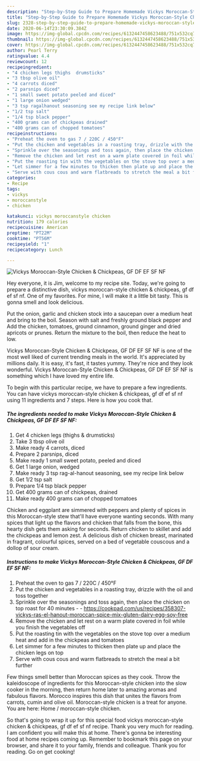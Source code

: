 ```yaml
---
description: "Step-by-Step Guide to Prepare Homemade Vickys Moroccan-Style Chicken &amp;amp; Chickpeas, GF DF EF SF NF"
title: "Step-by-Step Guide to Prepare Homemade Vickys Moroccan-Style Chicken &amp;amp; Chickpeas, GF DF EF SF NF"
slug: 2328-step-by-step-guide-to-prepare-homemade-vickys-moroccan-style-chicken-and-amp-chickpeas-gf-df-ef-sf-nf
date: 2020-06-14T23:30:09.384Z
image: https://img-global.cpcdn.com/recipes/6132447458623488/751x532cq70/vickys-moroccan-style-chicken-chickpeas-gf-df-ef-sf-nf-recipe-main-photo.jpg
thumbnail: https://img-global.cpcdn.com/recipes/6132447458623488/751x532cq70/vickys-moroccan-style-chicken-chickpeas-gf-df-ef-sf-nf-recipe-main-photo.jpg
cover: https://img-global.cpcdn.com/recipes/6132447458623488/751x532cq70/vickys-moroccan-style-chicken-chickpeas-gf-df-ef-sf-nf-recipe-main-photo.jpg
author: Pearl Terry
ratingvalue: 4.4
reviewcount: 12
recipeingredient:
- "4 chicken legs thighs  drumsticks"
- "3 tbsp olive oil"
- "4 carrots diced"
- "2 parsnips diced"
- "1 small sweet potato peeled and diced"
- "1 large onion wedged"
- "3 tsp ragalhanout seasoning see my recipe link below"
- "1/2 tsp salt"
- "1/4 tsp black pepper"
- "400 grams can of chickpeas drained"
- "400 grams can of chopped tomatoes"
recipeinstructions:
- "Preheat the oven to gas 7 / 220C / 450°F"
- "Put the chicken and vegetables in a roasting tray, drizzle with the oil and toss together"
- "Sprinkle over the seasonings and toss again, then place the chicken on top roast for 40 minutes  https://cookpad.com/us/recipes/358307-vickys-ras-el-hanout-moroccan-spice-mix-gluten-dairy-egg-soy-free"
- "Remove the chicken and let rest on a warm plate covered in foil while you finish the vegetables off"
- "Put the roasting tin with the vegetables on the stove top over a medium heat and add in the chickpeas and tomatoes"
- "Let simmer for a few minutes to thicken then plate up and place the chicken legs on top"
- "Serve with cous cous and warm flatbreads to stretch the meal a bit further"
categories:
- Recipe
tags:
- vickys
- moroccanstyle
- chicken

katakunci: vickys moroccanstyle chicken 
nutrition: 179 calories
recipecuisine: American
preptime: "PT22M"
cooktime: "PT56M"
recipeyield: "1"
recipecategory: Lunch

---
```



![Vickys Moroccan-Style Chicken &amp; Chickpeas, GF DF EF SF NF](https://img-global.cpcdn.com/recipes/6132447458623488/751x532cq70/vickys-moroccan-style-chicken-chickpeas-gf-df-ef-sf-nf-recipe-main-photo.jpg)

Hey everyone, it is Jim, welcome to my recipe site. Today, we're going to prepare a distinctive dish, vickys moroccan-style chicken &amp; chickpeas, gf df ef sf nf. One of my favorites. For mine, I will make it a little bit tasty. This is gonna smell and look delicious.

Put the onion, garlic and chicken stock into a saucepan over a medium heat and bring to the boil. Season with salt and freshly ground black pepper and Add the chicken, tomatoes, ground cinnamon, ground ginger and dried apricots or prunes. Return the mixture to the boil, then reduce the heat to low.

Vickys Moroccan-Style Chicken &amp; Chickpeas, GF DF EF SF NF is one of the most well liked of current trending meals in the world. It's appreciated by millions daily. It is easy, it's fast, it tastes yummy. They're nice and they look wonderful. Vickys Moroccan-Style Chicken &amp; Chickpeas, GF DF EF SF NF is something which I have loved my entire life.


To begin with this particular recipe, we have to prepare a few ingredients. You can have vickys moroccan-style chicken &amp; chickpeas, gf df ef sf nf using 11 ingredients and 7 steps. Here is how you cook that.

<!--inarticleads1-->

##### The ingredients needed to make Vickys Moroccan-Style Chicken &amp; Chickpeas, GF DF EF SF NF:

1. Get 4 chicken legs (thighs &amp; drumsticks)
1. Take 3 tbsp olive oil
1. Make ready 4 carrots, diced
1. Prepare 2 parsnips, diced
1. Make ready 1 small sweet potato, peeled and diced
1. Get 1 large onion, wedged
1. Make ready 3 tsp rag-al-hanout seasoning, see my recipe link below
1. Get 1/2 tsp salt
1. Prepare 1/4 tsp black pepper
1. Get 400 grams can of chickpeas, drained
1. Make ready 400 grams can of chopped tomatoes


Chicken and eggplant are simmered with peppers and plenty of spices in this Moroccan-style stew that&#39;ll have everyone wanting seconds. With many spices that light up the flavors and chicken that falls from the bone, this hearty dish gets them asking for seconds. Return chicken to skillet and add the chickpeas and lemon zest. A delicious dish of chicken breast, marinated in fragrant, colourful spices, served on a bed of vegetable couscous and a dollop of sour cream. 

<!--inarticleads2-->

##### Instructions to make Vickys Moroccan-Style Chicken &amp; Chickpeas, GF DF EF SF NF:

1. Preheat the oven to gas 7 / 220C / 450°F
1. Put the chicken and vegetables in a roasting tray, drizzle with the oil and toss together
1. Sprinkle over the seasonings and toss again, then place the chicken on top roast for 40 minutes -  - https://cookpad.com/us/recipes/358307-vickys-ras-el-hanout-moroccan-spice-mix-gluten-dairy-egg-soy-free
1. Remove the chicken and let rest on a warm plate covered in foil while you finish the vegetables off
1. Put the roasting tin with the vegetables on the stove top over a medium heat and add in the chickpeas and tomatoes
1. Let simmer for a few minutes to thicken then plate up and place the chicken legs on top
1. Serve with cous cous and warm flatbreads to stretch the meal a bit further


Few things smell better than Moroccan spices as they cook. Throw the kaleidoscope of ingredients for this Moroccan-style chicken into the slow cooker in the morning, then return home later to amazing aromas and fabulous flavors. Morocco inspires this dish that unites the flavors from carrots, cumin and olive oil. Moroccan-style chicken is a treat for anyone. You are here: Home / moroccan-style chicken. 

So that's going to wrap it up for this special food vickys moroccan-style chicken &amp; chickpeas, gf df ef sf nf recipe. Thank you very much for reading. I am confident you will make this at home. There's gonna be interesting food at home recipes coming up. Remember to bookmark this page on your browser, and share it to your family, friends and colleague. Thank you for reading. Go on get cooking!
